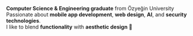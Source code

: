 **Computer Science & Engineering graduate** from Özyeğin University  
Passionate about **mobile app development**, **web design**, **AI**, and **security technologies**.  
I like to blend **functionality** with **aesthetic design** 🎨

